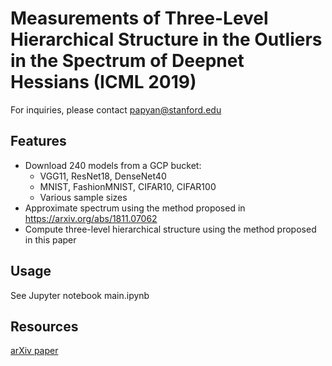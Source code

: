# Measurements of Three-Level Hierarchical Structure in the Outliers in the Spectrum of Deepnet Hessians (ICML 2019)

For inquiries, please contact papyan@stanford.edu

## Features
* Download 240 models from a GCP bucket:
  * VGG11, ResNet18, DenseNet40
  * MNIST, FashionMNIST, CIFAR10, CIFAR100
  * Various sample sizes
* Approximate spectrum using the method proposed in https://arxiv.org/abs/1811.07062
* Compute three-level hierarchical structure using the method proposed in this paper

## Usage
See Jupyter notebook main.ipynb

## Resources
[arXiv paper](https://arxiv.org/abs/1901.08244)

